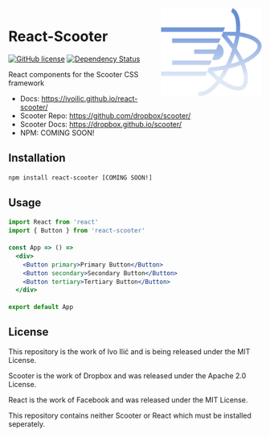<img align="right" width="200" src="https://raw.githubusercontent.com/ivoilic/react-scooter/master/react-scooter.png"/>

# React-Scooter
[![GitHub license](https://img.shields.io/badge/license-MIT-blue.svg?style=flat)](https://github.com/ivoilic/react-scooter/blob/master/LICENSE) [![Dependency Status](https://img.shields.io/david/ivoilic/react-scooter.svg?style=flat)](https://david-dm.org/ivoilic/react-scooter)

React components for the Scooter CSS framework

- Docs: https://ivoilic.github.io/react-scooter/
- Scooter Repo: https://github.com/dropbox/scooter/
- Scooter Docs: https://dropbox.github.io/scooter/
- NPM: COMING SOON!

## Installation

```bash
npm install react-scooter [COMING SOON!]
```

## Usage

```jsx
import React from 'react'
import { Button } from 'react-scooter'

const App => () =>
  <div>
  	<Button primary>Primary Button</Button>
	<Button secondary>Secondary Button</Button>
	<Button tertiary>Tertiary Button</Button>
  </div>

export default App
```

## License

This repository is the work of Ivo Ilić and is being released under the MIT License.

Scooter is the work of Dropbox and was released under the Apache 2.0 License.

React is the work of Facebook and was released under the MIT License.

This repository contains neither Scooter or React which must be installed seperately.